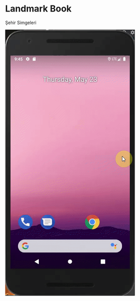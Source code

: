 # Landmark Book

Şehir Simgeleri

![Landmark Screen View](https://github.com/zumrudu-anka/AndroidStudioStudies/blob/master/Presentations/LandmarkBook.gif)
